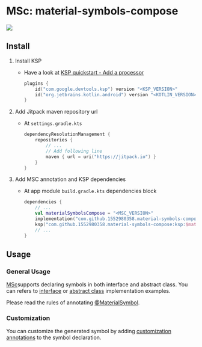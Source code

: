 # MSc: material-symbols-compose

[![](https://jitpack.io/v/1552980358/material-symbols-compose.svg)](https://jitpack.io/#1552980358/material-symbols-compose)

## Install

1. Install KSP
   - Have a look at [KSP quickstart - Add a processor](https://kotlinlang.org/docs/ksp-quickstart.html#add-a-processor)
      ```kotlin
      plugins {
          id("com.google.devtools.ksp") version "<KSP_VERSION>"
          id("org.jetbrains.kotlin.android") version "<KOTLIN_VERSION>"
      }
      ```    

2. Add Jitpack maven repository url
   - At `settings.gradle.kts`
      ```kotlin
      dependencyResolutionManagement {
          repositories {
              // ...
              // Add following line
              maven { url = uri("https://jitpack.io") }
          }
      }
      ```
      
3. Add MSC annotation and KSP dependencies
   - At app module `build.gradle.kts` dependencies block
      ```kotlin
      dependencies {
          // ...
          val materialSymbolsCompose = "<MSC_VERSION>"
          implementation("com.github.1552980358.material-symbols-compose:annotation:$materialSymbolsCompose")
          ksp("com.github.1552980358.material-symbols-compose:ksp:$materialSymbolsCompose")
          // ...
      }
      ```

## Usage

### General Usage

[MSc](https://github.com/1552980358/material-symbols-compose)supports declaring symbols in both interface and abstract class. 
You can refers to [interface](app/src/main/java/me/ks/chan/material/symbols/example/icon/Home.kt) 
or [abstract class](app/src/main/java/me/ks/chan/material/symbols/example/icon/Settings.kt) 
implementation examples.

Please read the rules of annotating [@MaterialSymbol](material-symbols-annotation/src/main/kotlin/me/ks/chan/material/symbols/annotation/MaterialSymbol.kt).

### Customization

You can customize the generated symbol by adding [customization annotations](material-symbols-annotation/src/main/kotlin/me/ks/chan/material/symbols/annotation/MaterialSymbolCustomize.kt)
to the symbol declaration.

